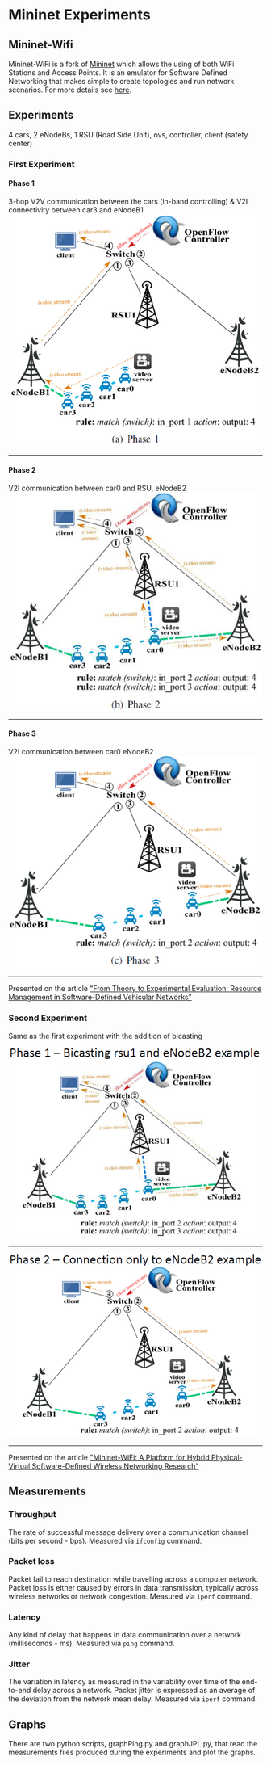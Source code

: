 # Mininet Experiments

## Mininet-Wifi
Mininet-WiFi is a fork of [Mininet](http://mininet.org/) which allows the using of both WiFi Stations and Access Points. It is an emulator for Software Defined Networking that makes simple to create topologies and run network scenarios. For more details see [here](https://github.com/intrig-unicamp/mininet-wifi).

## Experiments
4 cars, 2 eNodeBs, 1 RSU (Road Side Unit), ovs, controller, client (safety center)

### First Experiment

#### Phase 1
3-hop V2V communication between the cars (in-band controlling) & V2I connectivity between car3 and eNodeB1
![Exp1_Ph1](https://github.com/patschris/MininetExperiments/blob/master/photos/Exp1_Ph1.PNG)

------

#### Phase 2
V2I communication between car0 and RSU, eNodeB2
![Exp1_Ph2](https://github.com/patschris/MininetExperiments/blob/master/photos/Exp1_Ph2.PNG)

------

#### Phase 3
V2I communication between car0 eNodeB2
![Exp1_Ph3](https://github.com/patschris/MininetExperiments/blob/master/photos/Exp1_Ph3.PNG)

------

Presented on the article ["From Theory to Experimental Evaluation: Resource Management in Software-Defined Vehicular Networks"](https://www.researchgate.net/publication/313872461_From_Theory_to_Experimental_Evaluation_Resource_Management_in_Software-Defined_Vehicular_Networks)


### Second Experiment

Same as the first experiment with the addition of bicasting <br/>

![Exp2_Ph1](https://github.com/patschris/MininetExperiments/blob/master/photos/Exp2_Ph1.PNG)

------

![Exp2_Ph2](https://github.com/patschris/MininetExperiments/blob/master/photos/Exp2_Ph2.PNG)

------

Presented on the article ["Mininet-WiFi: A Platform for Hybrid Physical-Virtual Software-Defined Wireless Networking Research"](https://www.researchgate.net/publication/305782558_Mininet-WiFi_A_Platform_for_Hybrid_Physical-Virtual_Software-Defined_Wireless_Networking_Research)


## Measurements

### Throughput
The rate of successful message delivery over a communication channel (bits per second - bps). Measured via `ifconfig` command.

### Packet loss
Packet fail to reach destination while travelling across a computer network. 
Packet loss is either caused by errors in data transmission, typically across wireless networks or network congestion.
Measured via `iperf` command.

### Latency
Any kind of delay that happens in data communication over a network (milliseconds - ms). Measured via `ping` command.

### Jitter
The variation in latency as measured in the variability over time of the end-to-end delay across a network. 
Packet jitter is expressed as an average of the deviation from the network mean delay. Measured via `iperf` command.

## Graphs
There are two python scripts, graphPing.py and graphJPL.py, that read the measurements files produced during the experiments and plot the graphs.
